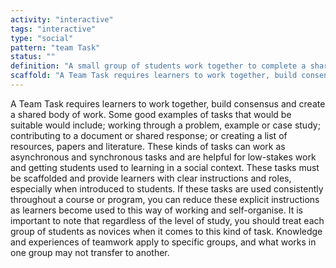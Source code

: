 ```yaml
---
activity: "interactive"
tags: "interactive"
type: "social"
pattern: "team Task"
status: ""
definition: "A small group of students work together to complete a shared task which requires students to collaborate and create a consensus to achieve a set outcome."
scaffold: "A Team Task requires learners to work together, build consensus and create a shared body of work. Some good examples of tasks that would be suitable would include; working through a problem, example or case study; contributing to a document or shared response; or creating a list of resources, papers and literature. These kinds of tasks can work as asynchronous and synchronous tasks and are helpful for low-stakes work and getting students used to learning in a social context. These tasks must be scaffolded and provide learners with clear instructions and roles, especially when introduced to students. If these tasks are used consistently throughout a course or program, you can reduce these explicit instructions as learners become used to this way of working and self-organise. It is important to note that regardless of the level of study, you should treat each group of students as novices when it comes to this kind of task. Knowledge and experiences of teamwork apply to specific groups, and what works in one group may not transfer to another."
---
```


A Team Task requires learners to work together, build consensus and create a shared body of work. Some good examples of tasks that would be suitable would include; working through a problem, example or case study; contributing to a document or shared response; or creating a list of resources, papers and literature. These kinds of tasks can work as asynchronous and synchronous tasks and are helpful for low-stakes work and getting students used to learning in a social context. These tasks must be scaffolded and provide learners with clear instructions and roles, especially when introduced to students. If these tasks are used consistently throughout a course or program, you can reduce these explicit instructions as learners become used to this way of working and self-organise. It is important to note that regardless of the level of study, you should treat each group of students as novices when it comes to this kind of task. Knowledge and experiences of teamwork apply to specific groups, and what works in one group may not transfer to another.
